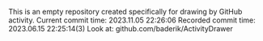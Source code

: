 This is an empty repository created specifically for drawing by GitHub activity.
Current commit time: 2023.11.05 22:26:06
Recorded commit time: 2023.06.15 22:25:14(3)
Look at: github.com/baderik/ActivityDrawer
